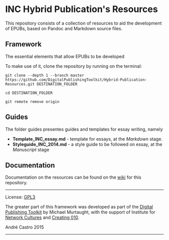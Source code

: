 # INC Hybrid Publication's Resources

This repository consists of a collection of resources to aid the development of EPUBs, based on Pandoc and Markdown source files.

## Framework
The essential elements that allow EPUBs to be developed

To make use of it, clone the repository by running on the terminal:

`git clone --depth 1 --branch master https://github.com/DigitalPublishingToolkit/Hybrid-Publication-Resources.git DESTINATION_FOLDER`

`cd DESTINATION_FOLDER`

`git remote remove origin`


## Guides
The folder guides presentes guides and templates for essay writing, namely
* **Template_INC_essay.md** - template for essays, at the *Markdown* stage.
* **Styleguide_INC_2014.md** -  a style guide to be followed on essay, at the *Manuscript* stage


## Documentation
Documentation on the resources can be found on the [wiki](https://github.com/DigitalPublishingToolkit/Hybrid-Publication-Resources/wiki) for this repository.


---

License: [GPL3](http://www.gnu.org/copyleft/gpl.html)

The greater part of this framework was developed as part of the [Digital Publishing Toolkit](http://digitalpublishingtoolkit.org) by Michael Murtaught, with the support of Institute for [Network Cultures](http://networkcultures.org)
and [Creating 010](http://creating010.com).

André Castro 2015

---


